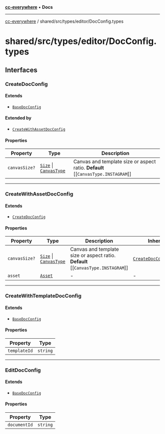[**cc-everywhere**](../../../../index.md) • **Docs**

***

[cc-everywhere](../../../../index.md) / shared/src/types/editor/DocConfig.types

# shared/src/types/editor/DocConfig.types

## Interfaces

### CreateDocConfig

#### Extends

- [`BaseDocConfig`](../DesignConfig.md#basedocconfig)

#### Extended by

- [`CreateWithAssetDocConfig`](DocConfig.md#createwithassetdocconfig)

#### Properties

| Property | Type | Description |
| ------ | ------ | ------ |
| `canvasSize?` | [`Size`](../Asset.md#size) \| [`CanvasType`](../Layout.md#canvastype) | Canvas and template size or aspect ratio. **Default** [[`CanvasType.INSTAGRAM`]] |

***

### CreateWithAssetDocConfig

#### Extends

- [`CreateDocConfig`](DocConfig.md#createdocconfig)

#### Properties

| Property | Type | Description | Inherited from |
| ------ | ------ | ------ | ------ |
| `canvasSize?` | [`Size`](../Asset.md#size) \| [`CanvasType`](../Layout.md#canvastype) | Canvas and template size or aspect ratio. **Default** [[`CanvasType.INSTAGRAM`]] | [`CreateDocConfig`](DocConfig.md#createdocconfig).`canvasSize` |
| `asset` | [`Asset`](../Asset.md#asset) | - | - |

***

### CreateWithTemplateDocConfig

#### Extends

- [`BaseDocConfig`](../DesignConfig.md#basedocconfig)

#### Properties

| Property | Type |
| ------ | ------ |
| `templateId` | `string` |

***

### EditDocConfig

#### Extends

- [`BaseDocConfig`](../DesignConfig.md#basedocconfig)

#### Properties

| Property | Type |
| ------ | ------ |
| `documentId` | `string` |
